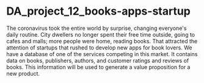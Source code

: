 # DA_project_12_books-apps-startup
The coronavirus took the entire world by surprise, changing everyone's daily routine. City dwellers no longer spent their free time outside, going to cafes and malls; more people were home, reading books. That attracted the attention of startups that rushed to develop new apps for book lovers. We have a database of one of the services competing in this market. It contains data on books, publishers, authors, and customer ratings and reviews of books. This information will be used to generate a value proposition for a new product.

